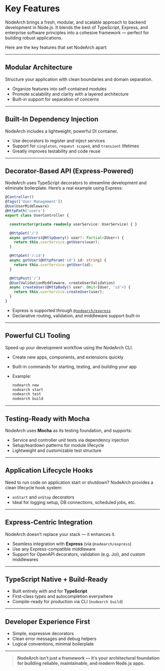# Key Features

NodeArch brings a fresh, modular, and scalable approach to backend development in Node.js. It blends the best of TypeScript, Express, and enterprise software principles into a cohesive framework — perfect for building robust applications.

Here are the key features that set NodeArch apart:

---

## Modular Architecture

Structure your application with clean boundaries and domain separation.

- Organize features into self-contained modules
- Promote scalability and clarity with a layered architecture
- Built-in support for separation of concerns

---

## Built-In Dependency Injection

NodeArch includes a lightweight, powerful DI container.

- Use decorators to register and inject services
- Support for `singleton`, `request scoped`, and `transient` lifetimes
- Greatly improves testability and code reuse

---

## Decorator-Based API (Express-Powered)

NodeArch uses TypeScript decorators to streamline development and eliminate boilerplate. Here’s a real example using Express:

```ts
@Controller()
@Tags(['User Management'])
@Use(UserMiddleware)
@HttpPath('users')
export class UserController {

  constructor(private readonly userService: UserService) { }

  @HttpGet('/')
  async getUsers(@HttpQuery() user?: Partial<IUser>) {
    return this.userService.getUsers(user);
  }

  @HttpGet('/:id')
  async getUser(@HttpParam('id') id: string) {
    return this.userService.getUser(id);
  }

  @HttpPost('/')
  @Use(ValidationMiddleware, createUserValidation)
  async createUser(@HttpBody() user: Omit<IUser, 'id'>) {
    return this.userService.createUser(user);
  }
}
```

- Express is supported through [`@nodearch/express`](https://www.npmjs.com/package/@nodearch/express)
- Declarative routing, validation, and middleware support built-in

---

## Powerful CLI Tooling

Speed up your development workflow using the NodeArch CLI.

- Create new apps, components, and extensions quickly
- Built-in commands for starting, testing, and building your app
- Example:

  ```bash
  nodearch new
  nodearch start
  nodearch test
  nodearch build
  ```

---

## Testing-Ready with Mocha

NodeArch uses **Mocha** as its testing foundation, and supports:

- Service and controller unit tests via dependency injection
- Setup/teardown patterns for module lifecycle
- Lightweight and customizable test structure

---

## Application Lifecycle Hooks

Need to run code on application start or shutdown? NodeArch provides a clean lifecycle hook system:

- `onStart` and `onStop` decorators
- Ideal for logging setup, DB connections, scheduled jobs, etc.

---

## Express-Centric Integration

NodeArch doesn’t replace your stack — it enhances it.

- Seamless integration with **Express** (via `@nodearch/express`)
- Use any Express-compatible middleware
- Support for OpenAPI decorators, validation (e.g. Joi), and custom middlewares

---

## TypeScript Native + Build-Ready

- Built entirely with and for **TypeScript**
- First-class types and autocompletion everywhere
- Compile-ready for production via CLI (`nodearch build`)

---

## Developer Experience First

- Simple, expressive decorators
- Clean error messages and debug helpers
- Logical conventions, minimal boilerplate

---

> **NodeArch isn’t just a framework — it’s your architectural foundation for building reliable, maintainable, and modern Node.js apps.**
